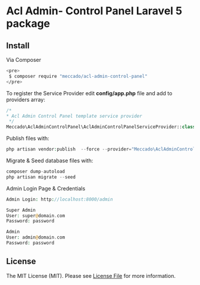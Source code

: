# Acl Admin- Control Panel Laravel 5 package

## Install

Via Composer

``` bash
<pre>
 $ composer require "meccado/acl-admin-control-panel"
</pre>
```

To register the Service Provider edit **config/app.php** file and add to providers array:

```php
/*
* Acl Admin Control Panel template service provider
 */
Meccado\AclAdminControlPanel\AclAdminControlPanelServiceProvider::class,
```

Publish files with:

```php
php artisan vendor:publish  --force --provider="Meccado\AclAdminControlPanel\AclAdminControlPanelServiceProvider"
```

Migrate & Seed database files with:

```php
composer dump-autoload
php artisan migrate --seed
```

Admin Login Page & Credentials

```php
Admin Login: http://localhost:8000/admin

Super Admin
User: super@domain.com
Password: password

Admin
User: admin@domain.com
Password: password
```

## License

The MIT License (MIT). Please see [License File](LICENSE.md) for more information.
